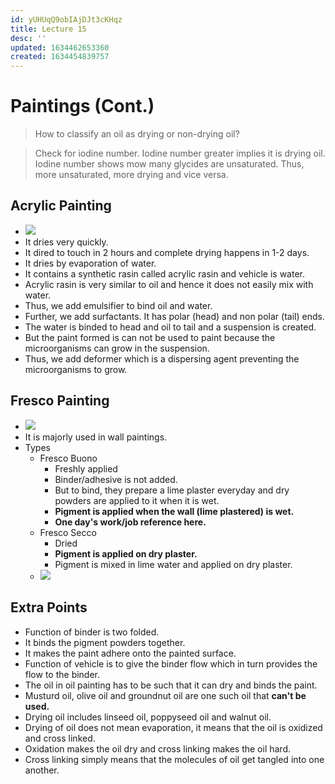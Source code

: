 ```yaml
---
id: yUHUqQ9obIAjDJt3cKHqz
title: Lecture 15
desc: ''
updated: 1634462653360
created: 1634454839757
---
```


# Paintings (Cont.)

> How to classify an oil as drying or non-drying oil?

> Check for iodine number. Iodine number greater implies it is drying oil. Iodine number shows mow many glycides are unsaturated. Thus, more unsaturated, more drying and vice versa.

## Acrylic Painting
* ![](/assets/images/2021-10-17-14-43-34.png)
* It dries very quickly.
* It dired to touch in 2 hours and complete drying happens in 1-2 days.
* It dries by evaporation of water.
* It contains a synthetic rasin called acrylic rasin and vehicle is water.
* Acrylic rasin is very similar to oil and hence it does not easily mix with water.
* Thus, we add emulsifier to bind oil and water.
* Further, we add surfactants. It has polar (head) and non polar (tail) ends.
* The water is binded to head and oil to tail and a suspension is created.
* But the paint formed is can not be used to paint because the microorganisms can grow in the suspension.
* Thus, we add deformer which is a dispersing agent preventing the microorganisms to grow.

## Fresco Painting
* ![](/assets/images/2021-10-17-14-49-39.png)
* It is majorly used in wall paintings.
* Types
    * Fresco Buono
        * Freshly applied
        * Binder/adhesive is not added.
        * But to bind, they prepare a lime plaster everyday and dry powders are applied to it when it is wet.
        * **Pigment is applied when the wall (lime plastered) is wet.**
        * **One day's work/job reference here.**
    * Fresco Secco
        * Dried
        * **Pigment is applied on dry plaster.**
        * Pigment is mixed in lime water and applied on dry plaster.
    * ![](/assets/images/2021-10-17-14-53-26.png)

## Extra Points
* Function of binder is two folded.
* It binds the pigment powders together.
* It makes the paint adhere onto the painted surface.
* Function of vehicle is to give the binder flow which in turn provides the flow to the binder.
* The oil in oil painting has to be such that it can dry and binds the paint.
* Musturd oil, olive oil and groundnut oil are  one such oil that **can't be used.**
* Drying oil includes linseed oil, poppyseed oil and walnut oil.
* Drying of oil does not mean evaporation, it means that the oil is oxidized and cross linked.
* Oxidation makes the oil dry and cross linking makes the oil hard.
* Cross linking simply means that the molecules of oil get tangled into one another.